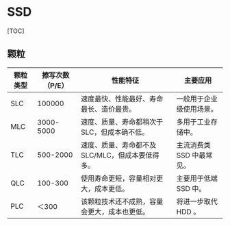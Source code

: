 # SSD

[TOC]

## 颗粒

| 颗粒类型 | 擦写次数（P/E） | 性能特征                                        | 主要应用                  |
| -------- | --------------- | ----------------------------------------------- | ------------------------- |
| SLC      | 100000          | 速度最快、性能最好、寿命最长、造价最贵。        | 一般用于企业级使用场景。  |
| MLC      | 3000-5000       | 速度、质量、寿命都稍次于SLC，但成本确不低。     | 多用于工业存储中。        |
| TLC      | 500-2000        | 速度、质量、寿命都不及SLC/MLC，但成本要低得多。 | 主流消费类 SSD 中最常见。 |
| QLC      | 100-300         | 使用寿命更短，容量相对更大，成本更低。          | 主要用于低端 SSD 中。     |
| PLC      | ＜300           | 该颗粒技术还不成熟，容量会更大，成本也更低。    | 将进一步取代 HDD 。       |

